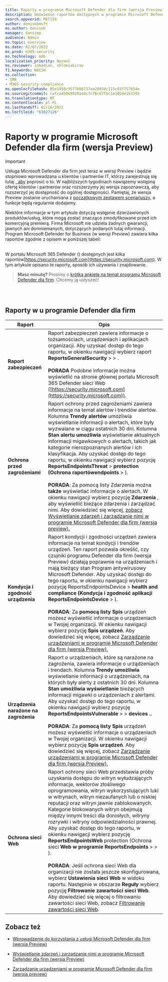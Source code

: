```yaml
---
title: Raporty w programie Microsoft Defender dla firm (wersja Preview)
description: Omówienie raportów dostępnych w programie Microsoft Defender dla firm (wersja Preview)
search.appverid: MET150
author: denisebmsft
ms.author: deniseb
manager: dansimp
audience: Admin
ms.topic: overview
ms.date: 02/07/2022
ms.prod: m365-security
ms.technology: mdb
localization_priority: Normal
ms.reviewer: inbadian, shlomiakirav
f1.keywords: NOCSH
ms.collection:
- SMB
- M365-security-compliance
ms.openlocfilehash: 85e1958c9577b68737aa2803dc115c83f757654e
ms.sourcegitcommit: cafca45069819a44c7cf8c67f6c1e105de1b3393
ms.translationtype: MT
ms.contentlocale: pl-PL
ms.lasthandoff: 02/10/2022
ms.locfileid: "63027126"
---
```

# <a name="reports-in-microsoft-defender-for-business-preview"></a>Raporty w programie Microsoft Defender dla firm (wersja Preview)

> [!IMPORTANT]
> Usługa Microsoft Defender dla firm jest teraz w wersji Preview i będzie stopniowo wprowadzana u klientów i partnerów IT, którzy zarejestrują się tutaj [, aby](https://aka.ms/mdb-preview) poprosić o to. W najbliższych tygodniach nawiązemy wstępną ofertę klientów i partnerów oraz rozszerzymy jej wersja zapoznawczą, aby rozszerzyć jej dostępność do ogólnej dostępności. Pamiętaj, że wersja Preview zostanie uruchamiana z [początkowym zestawem scenariuszy](mdb-tutorials.md#try-these-preview-scenarios), a funkcje będą regularnie dodajemy.
> 
> Niektóre informacje w tym artykule dotyczą wstępnie dzierżawionych produktów/usług, które mogą zostać znacząco zmodyfikowane przed ich komercyjną premierą. Firma Microsoft nie udziela żadnych gwarancji, jawnych ani domniemanych, dotyczących podanych tutaj informacji. Program Microsoft Defender for Business (w wersji Preview) zawiera kilka raportów zgodnie z opisem w poniższej tabeli:<br/><br/>

W portalu Microsoft 365 Defender () dostępnych jest kilka raportów[https://security.microsoft.com](https://security.microsoft.com). W tym artykule opisano te raporty, sposób ich używania i znajdowanie.

>
> **Masz minutę?**
> Prosimy o <a href="https://microsoft.qualtrics.com/jfe/form/SV_0JPjTPHGEWTQr4y" target="_blank">krótką ankietę na temat programu Microsoft Defender dla firm</a>. Chcemy ją usłyszeć!
>

<br/><br/>

## <a name="reports-in-defender-for-business"></a>Raporty w u programie Defender dla firm

|Raport  |Opis  |
|---------|---------|
| **Raport zabezpieczeń**  | Raport zabezpieczeń zawiera informacje o tożsamościach, urządzeniach i aplikacjach organizacji. Aby uzyskać dostęp do tego raportu, w okienku nawigacji wybierz raport **ReportsGeneralSecurity** >  > . <br/><br/>**PORADA** Podobne informacje można wyświetlić na stronie głównej portalu Microsoft 365 Defender sieci Web ([https://security.microsoft.com](https://security.microsoft.com)). |
| **Ochrona przed zagrożeniami**  | Raport ochrony przed zagrożeniami zawiera informacje na temat alertów i trendów alertów. Kolumna **Trendy alertów** umożliwia wyświetlanie informacji o alertach, które były wyzwalane w ciągu ostatnich 30 dni. Kolumna **Stan alertu umożliwia** wyświetlanie aktualnych informacji migawkowych o alertach, takich jak kategorie nierozpoznanych alertów i ich klasyfikacja. Aby uzyskać dostęp do tego raportu, w okienku nawigacji wybierz pozycję **ReportsEndpointsThreat** >  **protection (Ochrona raportówendpoints** > ). <br/><br/>**PORADA**: Za pomocą listy Zdarzenia można **także** wyświetlać informacje o alertach. W okienku nawigacji wybierz pozycję **Zdarzenia** , aby wyświetlić bieżące zdarzenia i zarządzać nimi. Aby dowiedzieć się więcej, [zobacz Wyświetlanie zdarzeń i zarządzanie nimi w programie Microsoft Defender dla firm (wersja preview).](mdb-view-manage-incidents.md) |
| **Kondycja i zgodność urządzenia** | Raport kondycji i zgodności urządzeń zawiera informacje na temat kondycji i trendów urządzeń. Ten raport pozwala określić, czy czujniki programu Defender dla firm (wersja Preview) działają poprawnie na urządzeniach i mają bieżący stan Program antywirusowy Microsoft Defender. Aby uzyskać dostęp do tego raportu, w okienku nawigacji wybierz pozycję ReportsEndpointsDevice  > **health and compliance (Kondycja i zgodność aplikacji ReportsEndpointsDevice** > ). <br/><br/>**PORADA**: Za **pomocą listy Spis** urządzeń możesz wyświetlić informacje o urządzeniach w Twojej organizacji. W okienku nawigacji wybierz pozycję **Spis urządzeń**. Aby dowiedzieć się więcej, zobacz [Zarządzanie urządzeniami w programie Microsoft Defender dla firm (wersja Preview).](mdb-manage-devices.md) |
| **Urządzenia narażone na zagrożenia** | Raport o urządzeniach, które są narażone na zagrożenia, zawiera informacje o urządzeniach i trendach. Kolumna **Trendy umożliwia** wyświetlanie informacji o urządzeniach, na których były alerty z ostatnich 30 dni. Kolumna **Stan umożliwia wyświetlanie** bieżących informacji migawki o urządzeniach z alertami. Aby uzyskać dostęp do tego raportu, w okienku nawigacji wybierz pozycję **ReportsEndpointsVulnerable** >  >  **devices ..**<br/><br/>**PORADA**: Za **pomocą listy Spis** urządzeń możesz wyświetlić informacje o urządzeniach w Twojej organizacji. W okienku nawigacji wybierz pozycję **Spis urządzeń**. Aby dowiedzieć się więcej, zobacz [Zarządzanie urządzeniami w programie Microsoft Defender dla firm (wersja Preview).](mdb-manage-devices.md) |
| **Ochrona sieci Web** | Raport ochrony sieci Web przedstawia próby uzyskania dostępu do witryn wyłudzających informacje, wektorów złośliwego oprogramowania, witryn wykorzystujących luki w witrynach, witryn niezaufanych lub o niskiej reputacji oraz witryn jawnie zablokowanych. Kategorie blokowanych witryn obejmują między innymi treści dla dorosłych, witryny rozrywki i witryny odpowiedzialności prawnej. Aby uzyskać dostęp do tego raportu, w okienku nawigacji wybierz pozycję **ReportsEndpointsWeb** protection (Ochrona sieci **Web w programie** **ReportsEndpoints** >  > ).<br/><br/>**PORADA**: Jeśli ochrona sieci Web dla organizacji nie została jeszcze skonfigurowana, wybierz **Ustawienia sieci Web** w widoku raportu. Następnie w obszarze **Reguły** wybierz pozycję **Filtrowanie zawartości sieci Web**. Aby dowiedzieć się więcej o filtrowaniu zawartości sieci Web, zobacz [Filtrowanie zawartości sieci Web](../defender-endpoint/web-content-filtering.md). |

## <a name="see-also"></a>Zobacz też

- [Wprowadzenie do korzystania z usługi Microsoft Defender dla firm (wersja Preview)](mdb-get-started.md)

- [Wyświetlanie zdarzeń i zarządzanie nimi w programie Microsoft Defender dla firm (wersja Preview)](mdb-view-manage-incidents.md)

- [Zarządzanie urządzeniami w programie Microsoft Defender dla firm (wersja preview)](mdb-manage-devices.md)
